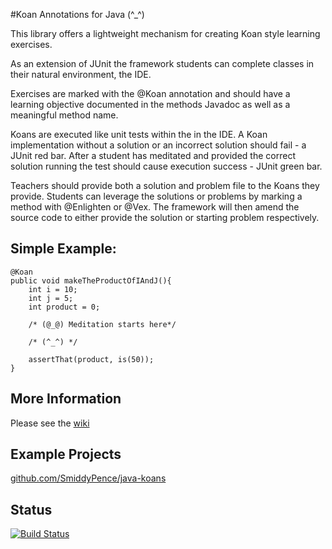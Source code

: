 #Koan Annotations for Java (^_^)

This library offers a lightweight mechanism for creating Koan style learning exercises.

As an extension of JUnit the framework students can complete classes in their natural environment, the IDE.

Exercises are marked with the @Koan annotation and should have a learning objective documented in the methods Javadoc as well as a meaningful method name.

Koans are executed like unit tests within the in the IDE.  A Koan implementation without a solution or an incorrect solution should fail - a JUnit red bar.  After a student has meditated and provided the correct solution running the test should cause execution success - JUnit green bar.

Teachers should provide both a solution and problem file to the Koans they provide.  Students can leverage the solutions or problems by marking a method with @Enlighten or @Vex.  The framework will then amend the source code to either provide the solution or starting problem respectively.

Simple Example:
---------------

    @Koan
    public void makeTheProductOfIAndJ(){
        int i = 10;
        int j = 5;
        int product = 0;

        /* (@_@) Meditation starts here*/

        /* (^_^) */

        assertThat(product, is(50));
    }

More Information
----------------
Please see the [wiki](https://github.com/SmiddyPence/koan-annotations/wiki)

Example Projects
----------------
[github.com/SmiddyPence/java-koans](https://github.com/SmiddyPence/java-koans)


Status
------
[![Build Status](https://drone.io/github.com/SmiddyPence/koan-annotations/status.png)](https://drone.io/github.com/SmiddyPence/koan-annotations/latest)
